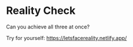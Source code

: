 # Reality Check

Can you achieve all three at once?

Try for yourself:
https://letsfacereality.netlify.app/
